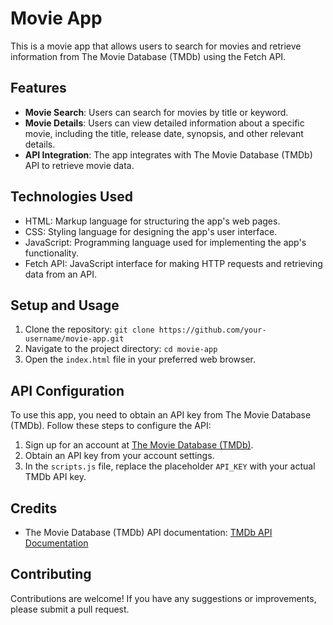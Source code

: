 # Movie App

This is a movie app that allows users to search for movies and retrieve information from The Movie Database (TMDb) using the Fetch API.

## Features

- **Movie Search**: Users can search for movies by title or keyword.
- **Movie Details**: Users can view detailed information about a specific movie, including the title, release date, synopsis, and other relevant details.
- **API Integration**: The app integrates with The Movie Database (TMDb) API to retrieve movie data.

## Technologies Used

- HTML: Markup language for structuring the app's web pages.
- CSS: Styling language for designing the app's user interface.
- JavaScript: Programming language used for implementing the app's functionality.
- Fetch API: JavaScript interface for making HTTP requests and retrieving data from an API.

## Setup and Usage

1. Clone the repository: `git clone https://github.com/your-username/movie-app.git`
2. Navigate to the project directory: `cd movie-app`
3. Open the `index.html` file in your preferred web browser.

## API Configuration

To use this app, you need to obtain an API key from The Movie Database (TMDb). Follow these steps to configure the API:

1. Sign up for an account at [The Movie Database (TMDb)](https://www.themoviedb.org/signup).
2. Obtain an API key from your account settings.
3. In the `scripts.js` file, replace the placeholder `API_KEY` with your actual TMDb API key.

## Credits

- The Movie Database (TMDb) API documentation: [TMDb API Documentation](https://developers.themoviedb.org/3/getting-started/introduction)


## Contributing

Contributions are welcome! If you have any suggestions or improvements, please submit a pull request.

